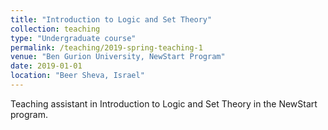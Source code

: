 ```yaml
---
title: "Introduction to Logic and Set Theory"
collection: teaching
type: "Undergraduate course"
permalink: /teaching/2019-spring-teaching-1
venue: "Ben Gurion University, NewStart Program"
date: 2019-01-01
location: "Beer Sheva, Israel"
---
```


Teaching assistant in Introduction to Logic and Set Theory in the NewStart program.

<!-- Heading 1
======

Heading 2
======

Heading 3
====== -->